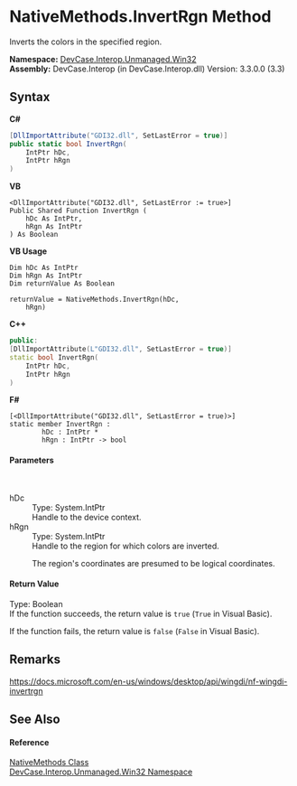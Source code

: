 # NativeMethods.InvertRgn Method 
 

Inverts the colors in the specified region.

**Namespace:**&nbsp;<a href="N_DevCase_Interop_Unmanaged_Win32">DevCase.Interop.Unmanaged.Win32</a><br />**Assembly:**&nbsp;DevCase.Interop (in DevCase.Interop.dll) Version: 3.3.0.0 (3.3)

## Syntax

**C#**<br />
``` C#
[DllImportAttribute("GDI32.dll", SetLastError = true)]
public static bool InvertRgn(
	IntPtr hDc,
	IntPtr hRgn
)
```

**VB**<br />
``` VB
<DllImportAttribute("GDI32.dll", SetLastError := true>]
Public Shared Function InvertRgn ( 
	hDc As IntPtr,
	hRgn As IntPtr
) As Boolean
```

**VB Usage**<br />
``` VB Usage
Dim hDc As IntPtr
Dim hRgn As IntPtr
Dim returnValue As Boolean

returnValue = NativeMethods.InvertRgn(hDc, 
	hRgn)
```

**C++**<br />
``` C++
public:
[DllImportAttribute(L"GDI32.dll", SetLastError = true)]
static bool InvertRgn(
	IntPtr hDc, 
	IntPtr hRgn
)
```

**F#**<br />
``` F#
[<DllImportAttribute("GDI32.dll", SetLastError = true)>]
static member InvertRgn : 
        hDc : IntPtr * 
        hRgn : IntPtr -> bool 

```


#### Parameters
&nbsp;<dl><dt>hDc</dt><dd>Type: System.IntPtr<br />Handle to the device context.</dd><dt>hRgn</dt><dd>Type: System.IntPtr<br />Handle to the region for which colors are inverted. 

 The region's coordinates are presumed to be logical coordinates.</dd></dl>

#### Return Value
Type: Boolean<br />If the function succeeds, the return value is `true` (`True` in Visual Basic). 

 If the function fails, the return value is `false` (`False` in Visual Basic).

## Remarks
<a href="https://docs.microsoft.com/en-us/windows/desktop/api/wingdi/nf-wingdi-invertrgn" target="_blank">https://docs.microsoft.com/en-us/windows/desktop/api/wingdi/nf-wingdi-invertrgn</a>

## See Also


#### Reference
<a href="T_DevCase_Interop_Unmanaged_Win32_NativeMethods">NativeMethods Class</a><br /><a href="N_DevCase_Interop_Unmanaged_Win32">DevCase.Interop.Unmanaged.Win32 Namespace</a><br />